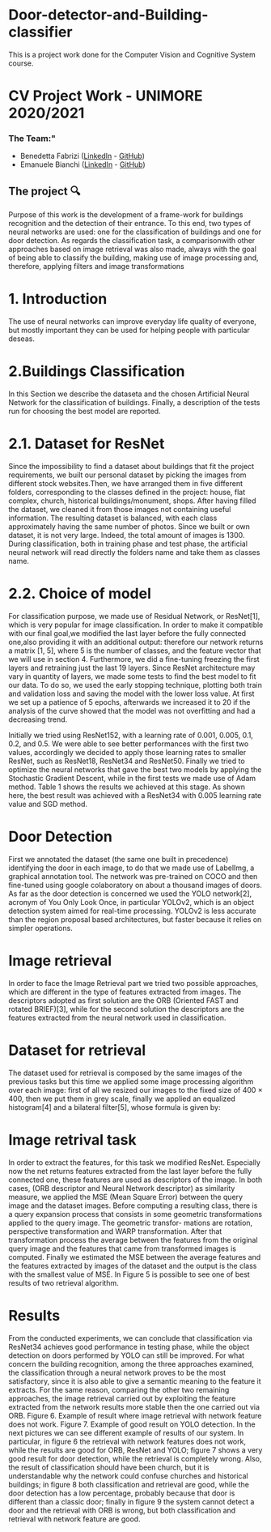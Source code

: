 # Door-detector-and-Building-classifier
This is a project work done for the Computer Vision and Cognitive System course.
# CV Project Work - UNIMORE 2020/2021

### The Team:"

- Benedetta Fabrizi ([LinkedIn](https://www.linkedin.com/in/benedetta-fabrizi-54b7971b0) - [GitHub](https://github.com/BerniRubble))
- Emanuele Bianchi ([LinkedIn](https://www.linkedin.com/in/emanuele-bianchi240497/) - [GitHub](https://github.com/Manu2497))

## The project 🔍

Purpose of this work is the development of a frame-work for buildings recognition and the detection of their entrance. To this end, two types of neural networks are used:
one for the classification of buildings and one for door detection. As regards the classification task, a comparisonwith other approaches based on image retrieval was also made, always with the goal of being able to classify the building, making use of image processing and, therefore, applying filters and image transformations

# 1. Introduction
The use of neural networks can improve everyday life
quality of everyone, but mostly important they can be used
for helping people with particular deseas.

# 2.Buildings Classification
In this Section we describe the dataseta and the chosen Artificial Neural Network for the classification of buildings.
Finally, a description of the tests run for choosing the best model are reported.

# 2.1. Dataset for ResNet
Since the impossibility to find a dataset about buildings that fit the project requirements, we built our personal dataset by picking the images from different stock websites.Then, we have arranged them in five different folders, corresponding to the classes defined in the project: house, flat complex, church, historical buildings/monument, shops. After having filled the dataset, we cleaned it from those images not containing useful information. The resulting dataset is balanced, with each class approximately having the same number of photos. Since we built or own dataset, it is not very large. Indeed, the total amount of images is 1300.
During classification, both in training phase and test phase, the artificial neural network will read directly the folders name and take them as classes name.
# 2.2. Choice of model
For classification purpose, we made use of Residual Network, or ResNet[1], which is very popular for image classification. In order to make it compatible with our final goal,we modified the last layer before the fully connected one,also providing it with an additional output: therefore our network returns a matrix [1, 5], where 5 is the number of classes, and the feature vector that we will use in section 4.
Furthermore, we did a fine-tuning freezing the first layers and retraining just the last 19 layers.
Since ResNet architecture may vary in quantity of layers, we made some tests to find the best model to fit our data.
To do so, we used the early stopping technique, plotting both train and validation loss and saving the model with the
lower loss value. At first we set up a patience of 5 epochs, afterwards we increased it to 20 if the analysis of the curve
showed that the model was not overfitting and had a decreasing trend.

Initially we tried using ResNet152, with a learning rate of 0.001, 0.005, 0.1, 0.2, and 0.5. We were able to see better performances with the first two values, accordingly we decided to apply those learning rates to smaller ResNet, such as ResNet18, ResNet34 and ResNet50. Finally we tried to optimize the neural networks that gave the best two models by applying the Stochastic Gradient Descent, while in the first tests we made use of Adam method. Table 1 shows the results we achieved at this stage.
As shown here, the best result was achieved with a ResNet34 with 0.005 learning rate value and SGD method.

# Door Detection
First we annotated the dataset (the same one built in precedence) identifying the door in each image, to do that we made use of LabelImg, a graphical annotation tool. The network was pre-trained on COCO and then fine-tuned using google colaboratory on about a thousand images of doors.
As far as the door detection is concerned we used the YOLO network[2], acronym of You Only Look Once, in particular YOLOv2, which is an object detection system aimed for real-time processing. YOLOv2 is less accurate than the region proposal based architectures, but faster because it relies on simpler operations.

# Image retrieval
In order to face the Image Retrieval part we tried two possible approaches, which are different in the type of features extracted from images. The descriptors adopted as first solution are the ORB (Oriented FAST and rotated BRIEF)[3], while for the second solution the descriptors are the features extracted from the neural network used in classification.

# Dataset for retrieval
The dataset used for retrieval is composed by the same images of the previous tasks but this time we applied some image processing algorithm over each image: first of all we resized our images to the fixed size of 400 × 400, then we put them in grey scale, finally we applied an equalized histogram[4] and a bilateral filter[5], whose formula
is given by:

# Image retrival task

In order to extract the features, for this task we modified ResNet. Especially now the net returns features extracted from the last layer before the fully connected one, these features are used as descriptors of the image. In both cases, (ORB descriptor and Neural Network descriptor) as similarity measure, we applied the MSE (Mean Square Error) between the query image and the dataset images.
Before computing a resulting class, there is a query expansion process that consists in some geometric transformations applied to the query image. The geometric transfor-
mations are rotation, perspective transformation and WARP transformation.
After that transformation process the average between the features from the original query image and the features that came from transformed images is computed.
Finally we estimated the MSE between the average features and the features extracted by images of the dataset and the output is the class with the smallest value of MSE.
In Figure 5 is possible to see one of best results of two retrieval algorithm.

# Results

From the conducted experiments, we can conclude that classification via ResNet34 achieves good performance in
testing phase, while the object detection on doors performed by YOLO can still be improved.
For what concern the building recognition, among the three approaches examined, the classification through a neural network proves to be the most satisfactory, since it is also able to give a semantic meaning to the feature it extracts. For the same reason, comparing the other two remaining approaches, the image retrieval carried out by exploiting the feature extracted from the network results more stable then the one carried out via ORB.
Figure 6. Example of result where image retrieval with network
feature does not work.
Figure 7. Example of good result on YOLO detection.
In the next pictures we can see different example of results of our system. In particular, in figure 6 the retrieval with network features does not work, while the results are good for ORB, ResNet and YOLO; figure 7 shows a very good result for door detection, while the retrieval is completely wrong. Also, the result of classification should have been church, but it is understandable why the network could confuse churches and historical buildings; in figure 8 both classification and retrieval are good, while the door detection has a low percentage, probably because that door is different than a classic door; finally in figure 9 the system cannot detect a door and the retrieval with ORB is wrong, but both classification and retrieval with network feature are good.
